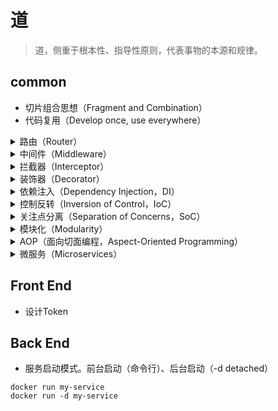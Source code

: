 
# 道

> 道，侧重于根本性、指导性原则，代表事物的本源和规律。

## common

- 切片组合思想（Fragment and Combination）
- 代码复用（Develop once, use everywhere）

<details>
<summary>路由（Router）</summary>

定义：

路由是指在应用中，根据特定的 URL 请求路径，将请求映射到相应的处理逻辑（例如控制器方法）。它是前后端通信的关键分，定义了应用程序 响应客户端请求的方式。

用途：

- 在前端：管理页面导航（如 React Router 或 Vue Router）。
- 在后端：处理 HTTP 请求，路由到对应的控制器（如 Express、NestJS 中的路由）。

相关概念：

- 动态路由： 根据路径参数动态匹配 URL（如 /user/:id）。
- 嵌套路由： 在一个路由中包含子路由（如 parent/child）。
- 路由守卫（Guard）： 用于限制特定路由的访问权限。

</details>

<details>
<summary>中间件（Middleware）</summary>

定义：

中间件是程序中一个用于拦截和处理请求或响应的函数。它可以在请求到达路由处理器之前，或者响应返回客户端之前，添加通逻辑（如日志记  录、认证检查等）。

用途：

- 在 Express 中，定义请求处理的管道。
- 在 NestJS 中，中间件是特定于模块的。

相关概念：

- 请求管道： 请求在到达最终路由之前通过的中间件队列。
- 全局中间件： 应用程序中对所有请求生效的中间件。
- 错误处理中间件： 专门用于捕获和处理错误的中间件。

</details>

<details>
<summary>拦截器（Interceptor）</summary>

定义：

拦截器用于在处理请求或响应时，拦截并对其进行预处理或后处理。它通常用于修改数据、日志记录、缓存、转换等。

用途：

- 在 NestJS 中，拦截器用于扩展请求管道的功能，例如对响应进行数据格式化。
- 在前端（如 Axios 拦截器），用于在 HTTP 请求或响应时统一添加操作。

相关概念：

- 过滤器（Filter）： 专门用于捕获异常或过滤特定数据。
- 钩子（Hooks）： 用于在特定生命周期中执行操作。

</details>

<details>
<summary>装饰器（Decorator）</summary>

  定义：

  装饰器是一种特殊的函数，用于在类、方法、属性、参数等上动态添加元数据或功能。它是元编程的一部分。
  
  用途：

- 在 TypeScript 中，装饰器用于添加类型信息或行为（如 @Component）。
- 在 NestJS 中，用于定义控制器、路由等（如 @Controller, @Get, @Inject）。
  
  相关概念：

- 元数据（Metadata）： 描述对象信息的数据（如 Reflect-metadata）。
- 注解（Annotations）： 装饰器的一种具体应用，常见于 Java 和 Spring。

</details>

<details>
<summary>依赖注入（Dependency Injection，DI）</summary>
  
定义：

  依赖注入是一种设计模式，指将对象的依赖（例如服务或配置）从外部传递到对象中，而不是对象自己创建依赖。
  
用途：

- 提高代码可测试性和模块化。
- 在 NestJS 或 Angular 中，通过构造函数注入依赖（如服务）。
  
相关概念：

- 服务容器（Service Container）： 管理依赖关系的核心机制。
- 注入器（Injector）： 提供依赖实例的工具。

</details>

<details>
<summary>控制反转（Inversion of Control，IoC）</summary>

定义：

  控制反转是一种设计原则，将对象的创建和管理的控制权从代码中移交给框架或容器。它是依赖注入的基础。
  
用途：

- 在 NestJS 中，通过 IoC 容器管理服务的实例化。
- 提供松耦合的设计。
  
相关概念：

- 工厂模式（Factory Pattern）： 通过工厂方法创建对象。
- DI 容器： IoC 的核心工具，用于自动注入依赖。

</details>

<details>
<summary>关注点分离（Separation of Concerns，SoC）</summary>

定义：

  关注点分离是一种设计原则，旨在将系统的不同职责分离到独立模块或层次中，以便更容易维护和扩展。

用途：

- 将前端和后端逻辑分开。
- 在 MVC（Model-View-Controller）架构中分离模型、视图和控制器。

相关概念：

- 单一职责原则（SRP）： 每个模块或类只负责一个职责。
- 模块化设计： 将系统划分为多个独立模块。
- 分层架构： 例如三层架构（表示层、业务逻辑层、数据层）。

</details>

<details>
<summary>模块化（Modularity）</summary>

定义：

  模块化是一种软件设计技术，将系统拆分为多个独立且高度内聚的模块，每个模块封装其特定功能，并通过定义良好的接口与其他模块交互。

用途：

   1. 代码组织：

- 提高代码的可读性、可维护性。
- 使项目结构清晰。

   2. 团队协作：

- 不同团队可以独立开发模块，降低耦合。

   3. 复用性：

- 通过封装和接口实现，模块可以在多个项目中复用。

   4. 调试和测试：

- 独立模块可以单独测试，降低复杂性。

相关概念：

- 模块（Module）：
- 封装功能的独立单元，包含代码和资源（如 ES Modules、CommonJS 模块）。
- 例如在 JavaScript 中，import 和 export 用于模块化。
- 封装（Encapsulation）：
- 将实现细节隐藏在模块中，仅暴露必要接口供外部使用。
- 组件化（Componentization）：
- 模块化的一种具体实现形式，常用于前端开发（如 React、Vue 中的组件）。
- 分层架构（Layered Architecture）：
- 通过逻辑分层（UI 层、业务逻辑层、数据层）实现模块化。

</details>

<details>
<summary>AOP（面向切面编程，Aspect-Oriented Programming）</summary>

定义：
  
  AOP 是一种编程范式，旨在通过分离横切关注点（Cross-Cutting Concerns）来增强关注点分离。横切关注点是指影响多个模块但不属于主要  业务逻辑的功能，例如日志记录、安全检查、事务管理等。
  
用途：
  
   1. 增强关注点分离：

- 将非核心业务逻辑（如日志、缓存）从主要代码中提取出来。

   1. 简化代码：

- 避免在多个地方重复实现横切关注点，减少代码冗余。

   1. 动态扩展功能：

- 可以在不修改原代码的情况下动态添加行为（例如通过装饰器、拦截器）。

   1. 提高代码可维护性：

- 将关注点集中管理，使核心逻辑更加清晰。
  
相关概念：
  
- 横切关注点（Cross-Cutting Concerns）：
- 功能性需求，通常跨越多个模块（如安全性、事务性）。
- 切面（Aspect）：
- 表示横切关注点的实现单元（如日志切面、权限切面）。
- 切入点（Join Point）：
- 代码中允许横切逻辑插入的位置（如方法执行、属性访问）。
- 通知（Advice）：
- 在切入点处执行的操作（如方法前执行、方法后执行）。
- 装饰器和拦截器：
- 在 AOP 中实现横切关注点的常用工具。

</details>

<details>
<summary>微服务（Microservices）</summary>

定义：

  微服务是一种架构风格，将单体应用拆分为多个独立的小服务，每个服务负责特定领域，具有独立的数据库、代码库和部署生命周期。服务之间通过  轻量协议（如 HTTP、消息队列）通信。

用途：

   1. 解耦：
    - 各服务独立运行、部署和扩展，降低模块间的依赖性。
   2. 技术灵活性：
    - 不同服务可以采用不同的技术栈和编程语言。
   3. 独立部署：
    - 单一服务的修改不会影响整个系统，支持快速迭代。
   4. 弹性扩展：
    - 根据流量需求，独立扩展某些服务（如只扩展用户服务）。
   5. 高可用性：
    - 某些服务失败时，其他服务仍可运行，减少系统崩溃风险。

相关概念：

   1. 单体架构（Monolithic Architecture）：
    - 与微服务对立，所有功能放在一个整体中。
    - 适合小型项目，但扩展性和维护性差。
   2. 服务发现（Service Discovery）：
    - 微服务动态注册和寻找其他服务的机制。
   3. API 网关（API Gateway）：
    - 微服务的入口，负责路由请求、认证等功能。
   4. 轻量通信协议：
    - 服务之间通过 REST、GraphQL 或消息队列（如 RabbitMQ、Kafka）通信。
   5. 容器化（Containerization）：
    - 微服务通常通过容器（如 Docker）进行封装和部署。

</details>

## Front End

- 设计Token

## Back End

- 服务启动模式。前台启动（命令行）、后台启动（-d detached）

```shell
docker run my-service
docker run -d my-service
```
